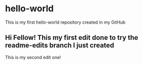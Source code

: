 # hello-world
This is my first hello-world repository created in my GitHub

Hi Fellow!
This my first edit done to try the readme-edits branch I just created
-----------------------
This is my second edit one!
